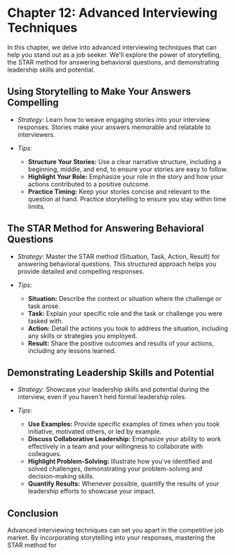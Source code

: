 Chapter 12: Advanced Interviewing Techniques
============================================

In this chapter, we delve into advanced interviewing techniques that can help you stand out as a job seeker. We'll explore the power of storytelling, the STAR method for answering behavioral questions, and demonstrating leadership skills and potential.

Using Storytelling to Make Your Answers Compelling
--------------------------------------------------

* *Strategy:* Learn how to weave engaging stories into your interview responses. Stories make your answers memorable and relatable to interviewers.

* *Tips:*

  * **Structure Your Stories:** Use a clear narrative structure, including a beginning, middle, and end, to ensure your stories are easy to follow.
  * **Highlight Your Role:** Emphasize your role in the story and how your actions contributed to a positive outcome.
  * **Practice Timing:** Keep your stories concise and relevant to the question at hand. Practice storytelling to ensure you stay within time limits.

The STAR Method for Answering Behavioral Questions
--------------------------------------------------

* *Strategy:* Master the STAR method (Situation, Task, Action, Result) for answering behavioral questions. This structured approach helps you provide detailed and compelling responses.

* *Tips:*

  * **Situation:** Describe the context or situation where the challenge or task arose.
  * **Task:** Explain your specific role and the task or challenge you were tasked with.
  * **Action:** Detail the actions you took to address the situation, including any skills or strategies you employed.
  * **Result:** Share the positive outcomes and results of your actions, including any lessons learned.

Demonstrating Leadership Skills and Potential
---------------------------------------------

* *Strategy:* Showcase your leadership skills and potential during the interview, even if you haven't held formal leadership roles.

* *Tips:*

  * **Use Examples:** Provide specific examples of times when you took initiative, motivated others, or led by example.
  * **Discuss Collaborative Leadership:** Emphasize your ability to work effectively in a team and your willingness to collaborate with colleagues.
  * **Highlight Problem-Solving:** Illustrate how you've identified and solved challenges, demonstrating your problem-solving and decision-making skills.
  * **Quantify Results:** Whenever possible, quantify the results of your leadership efforts to showcase your impact.

Conclusion
----------

Advanced interviewing techniques can set you apart in the competitive job market. By incorporating storytelling into your responses, mastering the STAR method for
